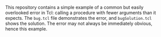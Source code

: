 This repository contains a simple example of a common but easily overlooked error in Tcl: calling a procedure with fewer arguments than it expects.  The `bug.tcl` file demonstrates the error, and `bugSolution.tcl` shows the solution.  The error may not always be immediately obvious, hence this example.